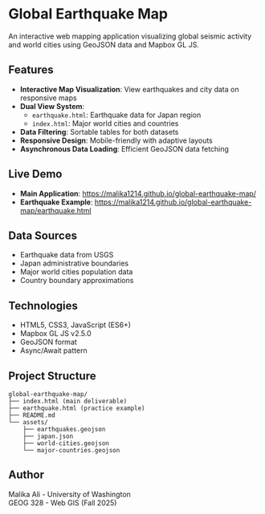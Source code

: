 
# Global Earthquake Map

An interactive web mapping application visualizing global seismic activity and world cities using GeoJSON data and Mapbox GL JS. 

## Features

- **Interactive Map Visualization**: View earthquakes and city data on responsive maps
- **Dual View System**: 
  - `earthquake.html`: Earthquake data for Japan region
  - `index.html`: Major world cities and countries
- **Data Filtering**: Sortable tables for both datasets
- **Responsive Design**: Mobile-friendly with adaptive layouts
- **Asynchronous Data Loading**: Efficient GeoJSON data fetching

## Live Demo

- **Main Application**: https://malika1214.github.io/global-earthquake-map/
- **Earthquake Example**: https://malika1214.github.io/global-earthquake-map/earthquake.html

## Data Sources

- Earthquake data from USGS
- Japan administrative boundaries
- Major world cities population data
- Country boundary approximations

## Technologies

- HTML5, CSS3, JavaScript (ES6+)
- Mapbox GL JS v2.5.0
- GeoJSON format
- Async/Await pattern

## Project Structure
```
global-earthquake-map/
├── index.html (main deliverable)
├── earthquake.html (practice example)
├── README.md
└── assets/
    ├── earthquakes.geojson
    ├── japan.json
    ├── world-cities.geojson
    └── major-countries.geojson
```

## Author

Malika Ali - University of Washington  
GEOG 328 - Web GIS (Fall 2025)
